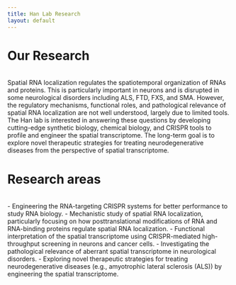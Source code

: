 ```yaml
---
title: Han Lab Research
layout: default
---
```


# Our Research
<br>
Spatial RNA localization regulates the spatiotemporal organization of RNAs and proteins. This is particularly important in neurons and is disrupted in some neurological disorders including ALS, FTD, FXS, and SMA. However, the regulatory mechanisms, functional roles, and pathological relevance of spatial RNA localization are not well understood, largely due to limited tools. The Han lab is interested in answering these questions by developing cutting-edge synthetic biology, chemical biology, and CRISPR tools to profile and engineer the spatial transcriptome. The long-term goal is to explore novel therapeutic strategies for treating neurodegenerative diseases from the perspective of spatial transcriptome.
<br>

# Research areas
<br>
- Engineering the RNA-targeting CRISPR systems for better performance to study RNA biology.
- Mechanistic study of spatial RNA localization, particularly focusing on how posttranslational modifications of RNA and RNA-binding proteins regulate spatial RNA localization.
- Functional interpretation of the spatial transcriptome using CRISPR-mediated high-throughput screening in neurons and cancer cells.
- Investigating the pathological relevance of aberrant spatial transcriptome in neurological disorders.
- Exploring novel therapeutic strategies for treating neurodegenerative diseases (e.g., amyotrophic lateral sclerosis (ALS)) by engineering the spatial transcriptome.
